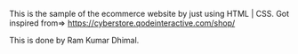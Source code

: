 This is the sample of the ecommerce website by just using HTML | CSS. 
Got inspired from=> https://cyberstore.qodeinteractive.com/shop/


This is done by Ram Kumar Dhimal.